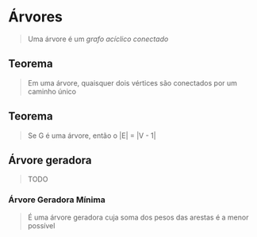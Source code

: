 # Árvores

> Uma árvore é um *grafo acíclico conectado*

## Teorema

> Em uma árvore, quaisquer dois vértices são conectados por um caminho único

## Teorema

> Se G é uma árvore, então o |E| = |V - 1|

## Árvore geradora

> TODO

### Árvore Geradora Mínima

> É uma árvore geradora cuja soma dos pesos das arestas é a menor possível



